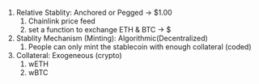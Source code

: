 1. Relative Stablity: Anchored or Pegged -> $1.00
    1. Chainlink price feed
    2. set a function to exchange ETH & BTC -> $
2. Stablity Mechanism (Minting): Algorithmic(Decentralized)
    1. People can only mint the stablecoin with enough collateral (coded)
3. Collateral: Exogeneous (crypto)
    1. wETH
    2. wBTC